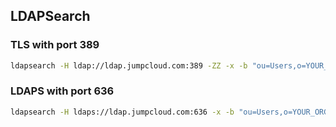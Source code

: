 ## LDAPSearch

### TLS with port 389

```bash
ldapsearch -H ldap://ldap.jumpcloud.com:389 -ZZ -x -b "ou=Users,o=YOUR_ORG_ID,dc=jumpcloud,dc=com" -D "uid=LDAP_BINDING_USER,ou=Users,o=YOUR_ORG_ID,dc=jumpcloud,dc=com" -W "(objectClass=inetOrgPerson)"
```

### LDAPS with port 636

```bash
ldapsearch -H ldaps://ldap.jumpcloud.com:636 -x -b "ou=Users,o=YOUR_ORG_ID,dc=jumpcloud,dc=com" -D "uid=LDAP_BINDING_USER,ou=Users,o=YOUR_ORG_ID,dc=jumpcloud,dc=com" -W "(objectClass=inetOrgPerson)"
```
